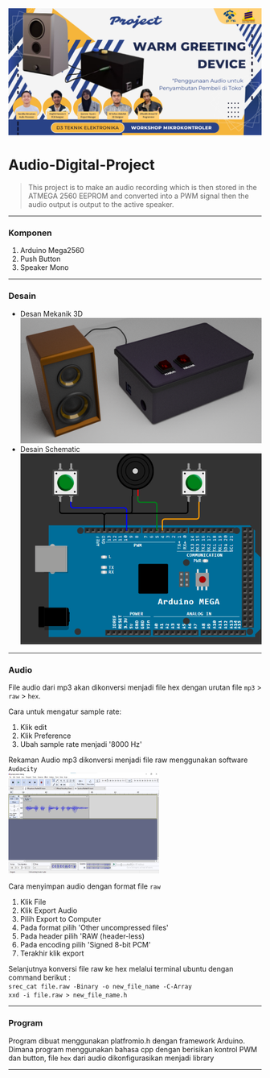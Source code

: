 <img src="https://github.com/HaqifalHS/Audio-Digital-Project/blob/b843e2fe109f1bfcd451e1050608798c83466ffc/assets/WARM%20GREETING%20DEVICE.png">

# Audio-Digital-Project

>This project is to make an audio recording which is then stored in the ATMEGA 2560 EEPROM and converted into a PWM signal then the audio output is output to the active speaker.

---
### Komponen
1. Arduino Mega2560
2. Push Button
3. Speaker Mono
--- 

### Desain
- Desan Mekanik 3D<br>
  <img src="assets/mekanik.png">
- Desain Schematic<br>
  <img src="assets/schematic.png">
---

### Audio
File audio dari mp3 akan dikonversi menjadi file hex dengan urutan file ```mp3``` > ```raw``` > ```hex```.

Cara untuk mengatur sample rate:
1. Klik edit
2. Klik Preference
3. Ubah sample rate menjadi '8000 Hz'

Rekaman Audio mp3 dikonversi menjadi file raw menggunakan software ```Audacity```<br>
<img src="assets/photo2.jpg" width="300" height="200">

Cara menyimpan audio dengan format file ```raw```
1. Klik File
2. Klik Export Audio
3. Pilih Export to Computer
4. Pada format pilih 'Other uncompressed files'
5. Pada header pilih 'RAW (header-less)
6. Pada encoding pilih 'Signed 8-bit PCM'
7. Terakhir klik export

Selanjutnya konversi file raw ke hex melalui terminal ubuntu dengan command berikut : <br>
```srec_cat file.raw -Binary -o new_file_name -C-Array```<br>
```xxd -i file.raw > new_file_name.h``` <br>

---
### Program
Program dibuat menggunakan platfromio.h dengan framework Arduino. Dimana program menggunakan bahasa cpp dengan berisikan kontrol PWM dan button, file ```hex``` dari audio dikonfigurasikan menjadi library

---
